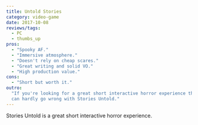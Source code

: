 ```yaml
---
title: Untold Stories
category: video-game
date: 2017-10-08
reviews/tags:
  - PC
  - thumbs_up
pros:
  - "Spooky AF."
  - "Immersive atmosphere."
  - "Doesn't rely on cheap scares."
  - "Great writing and solid VO."
  - "High production value."
cons:
  - "Short but worth it."
outro:
  "If you're looking for a great short interactive horror experience then you
  can hardly go wrong with Stories Untold."
---
```


Stories Untold is a great short interactive horror experience.
